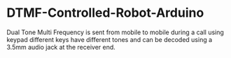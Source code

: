 # DTMF-Controlled-Robot-Arduino
Dual Tone Multi Frequency is sent from mobile to mobile during a call using keypad different keys have different tones and can be decoded using a 3.5mm audio jack at the receiver end.



